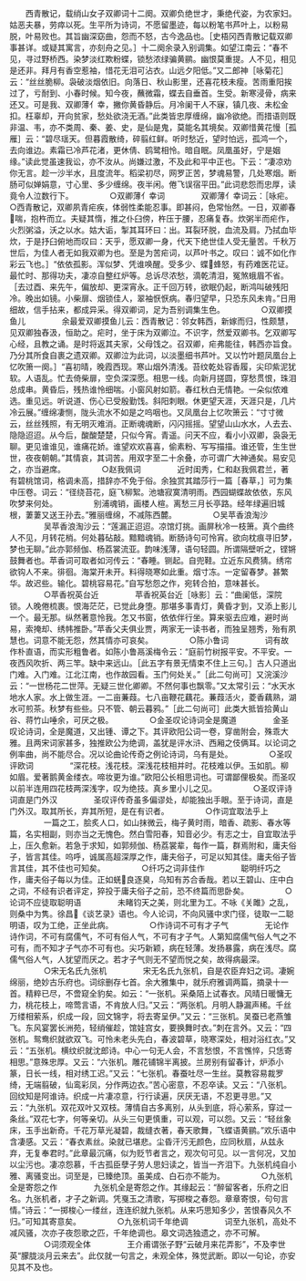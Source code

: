 <!-- { "loadSidebar": true } -->
　　西青散记，载绡山女子双卿词十二阕。双卿负绝世才，秉绝代姿，为农家妇。姑恶夫暴，劳瘁以死。生平所为诗词，不愿留墨迹，每以粉笔书芦叶上，以粉易脱，叶易败也。其旨幽深窈曲，怨而不怒，古今逸品也。［史梧冈西青散记载双卿事甚详。或疑其寓言，亦刻舟之见。］十二阕余录入别调集。如望江南云：“春不见，寻过野桥西。染梦淡红欺粉蝶，锁愁浓绿骗黄鹂。幽恨莫重提。人不见，相见是还非。拜月有香空惹袖，惜花无泪可沾衣。山远夕阳低。”又二郎神［咏菊花］云：“丝丝脆柳。袅破淡烟依旧。向落日、秋山影里，还喜花枝未瘦。苦雨重阳挨过了，亏耐到、小春时候。知今夜，蘸微霜，蝶去自垂首。生受。新寒浸骨，病来还又。可是我、双卿薄亻幸，撇你黄昏静后。月冷阑干人不寐，镇几夜、未松金扣。枉辜却，开向贫家，愁处欲浇无酒。”此类皆忠厚缠绵，幽冷欲绝。而措语则既非温、韦，亦不类周、秦、姜、史，是仙是鬼，莫能名其境矣。双卿惜黄花慢［孤雁］云：“碧尽瑶天。但暮霞散绮，碎翦红鲜。听时愁近，望时怕远，孤鸿一个，去向谁边。素霜已冷芦花渚，更休倩、鸥鹭相怜。暗自眠。凤凰虽好，宁是姻缘。”读此觉虽速我讼，亦不汝从。尚嫌过激，不及此和平中正也。下云：“凄凉劝你无言。趁一沙半水，且度流年。稻梁初尽，网罗正苦，梦魂易警，几处寒烟。断肠可似婵娟意，寸心里、多少缠绵。夜半闲。倦飞误宿平田。”此词悲怨而忠厚，读竟令人泣数行下。
　　
　　○双卿薄亻幸词
　　
　　双卿薄亻幸词云：［咏疟。○西青散记，双卿夙青疟疾，体弱性柔能忍事。即甚闷，色常怡然。一日，双卿春喘，抱杵而立。夫疑其惰，推之仆臼傍，杵压于腰，忍痛复舂。炊粥半而疟作，火烈粥溢，沃之以水。姑大诟，掣其耳环曰：出。耳裂环脱，血流及肩。乃拭血毕炊，于是抒臼俯地而叹曰：天乎，愿双卿一身，代天下绝世佳人受无量苦。千秋万世后，为佳人者无如我双卿为也。至是为苦疟词，以芦叶书之。叹曰：诚不如化作彩云飞也。］“依依孤影。浑似梦、凭谁唤醒。受多少、蝶蜂怒，有药难医花证。最忙时、那得功夫，凄凉自整红炉等。总诉尽浓愁，滴乾清泪，冤煞蛾眉不省。［去过酉、来先午，偏放却、更深宵永。正千回万转，欲眠仍起，断鸿叫破残阳冷。晚出如镜。小柴扉、烟锁佳人，翠袖恹恹病。春归望早，只恐东风未肯。”日用细故，信手拈来，都成异采。得双卿词，足为吾别调集生色。
　　
　　○双卿摸鱼儿
　　
　　余最爱双卿摸鱼儿云：西青散记：邻女韩西，新嫁而归，性颇慧，见双卿独舂汲，恒助之。疟时，坐于床为双卿泣。不识字，然爱双卿书。乞双卿写心经，且教之诵。是时将返其夫家，父母饯之。召双卿，疟弗能往，韩西亦旨食。乃分其所食自裹之遗双卿。双卿泣为此词，以淡墨细书芦叶。又以竹叶题凤凰台上忆吹箫一阕。］“喜初晴，晚霞西现。寒山烟外清浅。苔纹乾处容香履，尖印紫泥犹软。人语乱。忙去倚柴扉，空负深深愿。相思一线。向新月搓圆，穿愁贯恨，珠泪总成串。黄昏后，残热谁怜细喘。小窗风射如箭。春红秋白无情艳。一朵似侬难选。重见远。听说道、伤心已受殷勤饯。斜阳刺眼。休更望天涯，天涯只是，几片冷云展。”缠绵凄恻，陇头流水不如是之呜咽也。又凤凰台上忆吹箫云：“寸寸微云，丝丝残照，有无明灭难消。正断魂魂断，闪闪摇摇。望望山山水水，人去去、隐隐迢迢。从今后，酸酸楚楚，只似今宵。青遥。问天不应，看小小双卿，袅袅无聊。更见谁谁见，谁痛花娇。谁望欢欢喜喜，偷素粉、写写描描。谁还管，生生世世，夜夜朝朝。”其情哀，其词苦。用双字至二十余叠，亦可谓广大神通矣。易安见之，亦当避席。
　　
　　○赵我佩词
　　
　　近时闺秀，仁和赵我佩君兰，著有碧桃馆词，格调未高，措辞亦不免于俗。余独赏其踏莎行一篇［春草，］可为集中压卷。词云：“径绕苔花，庭飞柳絮。池塘寂寞清明雨。西园蝴蝶故依依，东风吹梦来何处。
　　
　　别浦魂销，画楼人楦。离愁三月长亭路。经年绿遍旧城根，萋萋又送王孙去。”雅丽缠绵，不减陈西麓。
　　
　　○吴苹香浪淘沙
　　
　　吴苹香浪淘沙云：“莲漏正迢迢。凉馆灯挑。画屏秋冷一枝箫。真个曲终人不见，月转花梢。何处暮砧敲。黯黯魂销。断肠诗句可怜宵。欲向枕痕寻旧梦，梦也无聊。”此亦郭频伽、杨荔裳流亚。韵味浅薄，语句轻圆。所谓隔壁听之，铿锵鼓舞者也。苹香词可取者如河传云：“春睡。铡起。自兜鞋。立近东风费猜。绣帘欲钩人不来。徘徊。海棠开未开。料得晓寒如此重。烟寸冻。一定留春梦。甚繁华。故迟些。输化。碧桃容易花。”自写愁怨之作，宛转合拍，意味甚长。
　　
　　○苹香祝英台近
　　
　　苹香祝英台近［咏影］云：“曲阑低，深院锁。人晚倦梳裹。恨海茫茫，已觉此身堕。那堪多事青灯，黄昏才到，又添上影儿一个。最无那。纵然著意怜我。怎又书窗，依依伴行坐。算来驱去应难，避时尚易，索掩却、绣帏推卧。”苹香父夫俱业贾，两家无一读书者，而独呈翘秀，殆有夙慧也。词意不能无怨，然其情亦可哀矣。
　　
　　○陈小鲁词
　　
　　词有故作朴直语，而实形粗鲁者。如陈小鲁鬲溪梅令云：“庭前竹树报平安。不平安。一夜西风吹折、两三竿。缺中来远山。［此五字有景无情束不住上三句。］古人只道出门难。入门难。江北江南，也作故园看。玉门何处关。”［此二句尚可］又浣溪沙云：“一世杨花二世萍。无疑三世化卿卿。不然何事也飘零。”又太常引云：“水天水地水人家。水上做生涯。一二亩蒹葭。七八亩鞭花藕花。蒹葭活火，菱香藕熟，湖水可煎茶。秋梦有些些。只不管、朝云暮鸦。”［此二句尚可］此类大抵皆拾黄山谷、蒋竹山唾余，可厌之极。
　　
　　○金圣叹论诗词全是魔道
　　
　　金圣叹论诗词，全是魔道，又出锺、谭之下。其评欧阳公词一卷，穿凿附会，殊乖大雅。且两宋词家甚多，独推欧公为绝调，盖犹是评水浒、西厢之伎俩耳。以论词之例率曲，尚不能尽合。况以论曲论传奇之例论诗词，乌有是处。
　　
　　○圣叹评欧词
　　
　　“深花枝。浅花枝。深浅花枝相并时。花枝难以伊。玉如肌。柳如眉。爱著鹅黄金缕衣。啼妆更为谁。”欧阳公长相思词也。可谓鄙俚极矣。而圣叹以前半连用四花枝两深浅字，叹为绝技。真乡里小儿之见。
　　
　　○圣叹评诗词直是门外汉
　　
　　圣叹评传奇虽多偏谬处，却能独出手眼。至于诗词，直是门外汉。取其所长，弃其所短，是在有识者。
　　
　　○作词宜取法乎上
　　
　　一篇之工，脍炙人口，如山抹微云，梅子黄时雨，暗香、疏影、春水等篇，名实相副，则亦当之无愧色。然白雪阳春，知音必少。有志之士，自宜取法乎上，压久愈新。若急于求知，如郭频伽、杨荔裳辈，每作一篇，群焉附和，庸夫俗子，皆言其佳。呜呼，诚属高超深厚之作，庸夫俗子，可足以知其佳。庸夫俗子皆言其佳，其不佳也可知矣。
　　
　　○纤巧之词非佳作
　　
　　聪明纤巧之作，庸夫俗子每以为佳。正如蜣良逐臭，乌知有苏合香哉。若以王碧山、庄中白之词，不经有识者评定，猝投于庸夫俗子之前，恐不终篇而思卧矣。
　　
　　○论词不应徒取聪明语
　　
　　未睹钧天之美，则北里为工。不咏《关雎》之乱，则桑中为隽。徐昌《谈艺录》语也。今人论词，不向风骚中求门径，徒取一二聪明语，叹为工绝，正坐此病。
　　
　　○作诗词不可有才子气
　　
　　无论作诗作词，不可有腐儒气，不可有俗人气，不可有才子气。人第知腐儒气俗人气之不可有，而不知才子气亦不可有也。尖巧新颖，病在轻薄。发扬暴露，病在浅尽。腐儒气俗人气，人犹望而厌之。若才子气则无不望而悦之矣，故得病最深。
　　
　　○宋无名氏九张机
　　
　　宋无名氏九张机，自是农臣弃妇之词。凄婉绵丽，绝妙古乐府也。词综删存七首。余大雅集中，就乐府雅调两篇，摘录十一首。精粹已尽，不啻窥全豹矣。如云：“一张机。采桑陌上试春衣。风晴日暖慵无力，桃花枝上，啼莺言语，不肯放人归。”又云：“两张机。月明人静漏声稀。千丝万缕相萦系，织成一段，回文锦字，将去寄呈伊。”又云：“三张机。吴蚕已老燕雏飞。东风宴罢长洲苑，轻绡催趁，馆娃宫女，要换舞时衣。”刺在言外。又云：“四张机。鸳鸯织就欲双飞。可怜未老头先白，春波碧草，晓寒深处，相对浴红衣。”又云：“五张机。横纹织就沈郎诗。中心一句无人会，不言愁恨，不言憔悴，只恁寄相思。”意殊忠厚。又云：“六张机。雕花铺锦半离披。兰房别有留春计，炉添小篆，日长一线，相对绣工迟。”又云：“七张机。春蚕吐尽一生丝。莫教容易裁罗绮，无端翦破，仙鸾彩凤，分作两边衣。”苦心密意，不忍卒读。又云：“八张机。回纹知是阿谁诗。织成一片凄凉意，行行读遍，厌厌无语，不忍更寻思。”又云：“九张机。双花双叶又双枝。薄情自古多离别，从头到底，将心萦系，穿过一条丝。”双花七字，何等亲切。从头三句更慎重，可以观，可以怨。又云：“轻丝象床，玉手出新奇。千花万草光凝碧，裁缝衣著，春天歌舞，飞蝶语黄鹂。”欢乐语中含凄感。又云：“春衣素丝。染就已堪悲。尘昏汗污无颜色，应同秋扇，从兹永弃，无复奉君时。”此章最沉痛，似为贬节者言之，观次句可见。以一言何况，又加以尘污也。凄凉怨慕，千古孤臣孽子劳人思妇读之，皆当一齐泪下。九张机纯自小雅、离骚变出。词至是，已臻绝顶。虽美成、白石亦不能为。
　　
　　○九张机全是寄怨之作
　　
　　九张机全是寄怨之作。其缘起云：“醉留客者，乐府之旧名。九张机者，才子之新调。凭戛玉之清歌，写掷梭之春怨。章章寄恨，句句言情。”诗云：“一掷梭心一缕丝，连连织就九张机。从来巧思知多少，苦恨春风久不归。”可知其寄意矣。
　　
　　○九张机词千年绝调
　　
　　词至九张机，高处不减风骚，次亦子夜怨歌之匹，千年绝调也。皋文词选独遗之，亦不可解。
　　
　　○词须观全体
　　
　　王介甫谓张子野“云破月来花弄影”，不及李世英“朦胧淡月云来去”。此仅就一句言之，未观全体，殊觉武断。即以一句论，亦安见其不及也。
　　
